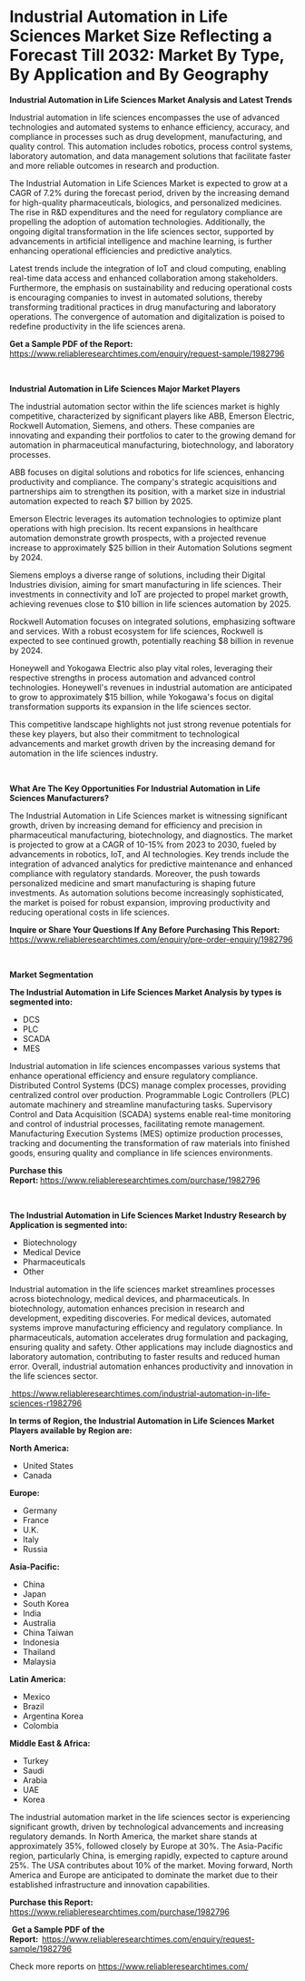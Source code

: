 <p><h1>Industrial Automation in Life Sciences Market Size Reflecting a Forecast Till 2032: Market By Type, By Application and By Geography</h1></p><p><strong>Industrial Automation in Life Sciences Market Analysis and Latest Trends</strong></p>
<p><p>Industrial automation in life sciences encompasses the use of advanced technologies and automated systems to enhance efficiency, accuracy, and compliance in processes such as drug development, manufacturing, and quality control. This automation includes robotics, process control systems, laboratory automation, and data management solutions that facilitate faster and more reliable outcomes in research and production.</p><p>The Industrial Automation in Life Sciences Market is expected to grow at a CAGR of 7.2% during the forecast period, driven by the increasing demand for high-quality pharmaceuticals, biologics, and personalized medicines. The rise in R&D expenditures and the need for regulatory compliance are propelling the adoption of automation technologies. Additionally, the ongoing digital transformation in the life sciences sector, supported by advancements in artificial intelligence and machine learning, is further enhancing operational efficiencies and predictive analytics.</p><p>Latest trends include the integration of IoT and cloud computing, enabling real-time data access and enhanced collaboration among stakeholders. Furthermore, the emphasis on sustainability and reducing operational costs is encouraging companies to invest in automated solutions, thereby transforming traditional practices in drug manufacturing and laboratory operations. The convergence of automation and digitalization is poised to redefine productivity in the life sciences arena.</p></p>
<p><strong>Get a Sample PDF of the Report:&nbsp;</strong> <a href="https://www.reliableresearchtimes.com/enquiry/request-sample/1982796?utm_campaign=2887&utm_medium=2&utm_source=Github&utm_content=ia&utm_term=02032025&utm_id=industrial-automation-in-life-sciences">https://www.reliableresearchtimes.com/enquiry/request-sample/1982796</a></p>
<p>&nbsp;</p>
<p><strong>Industrial Automation in Life Sciences Major Market Players</strong></p>
<p><p>The industrial automation sector within the life sciences market is highly competitive, characterized by significant players like ABB, Emerson Electric, Rockwell Automation, Siemens, and others. These companies are innovating and expanding their portfolios to cater to the growing demand for automation in pharmaceutical manufacturing, biotechnology, and laboratory processes.</p><p>ABB focuses on digital solutions and robotics for life sciences, enhancing productivity and compliance. The company's strategic acquisitions and partnerships aim to strengthen its position, with a market size in industrial automation expected to reach $7 billion by 2025.</p><p>Emerson Electric leverages its automation technologies to optimize plant operations with high precision. Its recent expansions in healthcare automation demonstrate growth prospects, with a projected revenue increase to approximately $25 billion in their Automation Solutions segment by 2024.</p><p>Siemens employs a diverse range of solutions, including their Digital Industries division, aiming for smart manufacturing in life sciences. Their investments in connectivity and IoT are projected to propel market growth, achieving revenues close to $10 billion in life sciences automation by 2025.</p><p>Rockwell Automation focuses on integrated solutions, emphasizing software and services. With a robust ecosystem for life sciences, Rockwell is expected to see continued growth, potentially reaching $8 billion in revenue by 2024.</p><p>Honeywell and Yokogawa Electric also play vital roles, leveraging their respective strengths in process automation and advanced control technologies. Honeywell's revenues in industrial automation are anticipated to grow to approximately $15 billion, while Yokogawa's focus on digital transformation supports its expansion in the life sciences sector.</p><p>This competitive landscape highlights not just strong revenue potentials for these key players, but also their commitment to technological advancements and market growth driven by the increasing demand for automation in the life sciences industry.</p></p>
<p>&nbsp;</p>
<p><strong>What Are The Key Opportunities For Industrial Automation in Life Sciences Manufacturers?</strong></p>
<p><p>The Industrial Automation in Life Sciences market is witnessing significant growth, driven by increasing demand for efficiency and precision in pharmaceutical manufacturing, biotechnology, and diagnostics. The market is projected to grow at a CAGR of 10-15% from 2023 to 2030, fueled by advancements in robotics, IoT, and AI technologies. Key trends include the integration of advanced analytics for predictive maintenance and enhanced compliance with regulatory standards. Moreover, the push towards personalized medicine and smart manufacturing is shaping future investments. As automation solutions become increasingly sophisticated, the market is poised for robust expansion, improving productivity and reducing operational costs in life sciences.</p></p>
<p><strong>Inquire or Share Your Questions If Any Before Purchasing This Report:</strong> <a href="https://www.reliableresearchtimes.com/enquiry/pre-order-enquiry/1982796?utm_campaign=2887&utm_medium=2&utm_source=Github&utm_content=ia&utm_term=02032025&utm_id=industrial-automation-in-life-sciences">https://www.reliableresearchtimes.com/enquiry/pre-order-enquiry/1982796</a></p>
<p>&nbsp;</p>
<p><strong>Market Segmentation</strong></p>
<p><strong>The Industrial Automation in Life Sciences Market Analysis by types is segmented into:</strong></p>
<p><ul><li>DCS</li><li>PLC</li><li>SCADA</li><li>MES</li></ul></p>
<p><p>Industrial automation in life sciences encompasses various systems that enhance operational efficiency and ensure regulatory compliance. Distributed Control Systems (DCS) manage complex processes, providing centralized control over production. Programmable Logic Controllers (PLC) automate machinery and streamline manufacturing tasks. Supervisory Control and Data Acquisition (SCADA) systems enable real-time monitoring and control of industrial processes, facilitating remote management. Manufacturing Execution Systems (MES) optimize production processes, tracking and documenting the transformation of raw materials into finished goods, ensuring quality and compliance in life sciences environments.</p></p>
<p><strong>Purchase this Report:&nbsp;</strong><a href="https://www.reliableresearchtimes.com/purchase/1982796?utm_campaign=2887&utm_medium=2&utm_source=Github&utm_content=ia&utm_term=02032025&utm_id=industrial-automation-in-life-sciences">https://www.reliableresearchtimes.com/purchase/1982796</a></p>
<p>&nbsp;</p>
<p><strong>The Industrial Automation in Life Sciences Market Industry Research by Application is segmented into:</strong></p>
<p><ul><li>Biotechnology</li><li>Medical Device</li><li>Pharmaceuticals</li><li>Other</li></ul></p>
<p><p>Industrial automation in the life sciences market streamlines processes across biotechnology, medical devices, and pharmaceuticals. In biotechnology, automation enhances precision in research and development, expediting discoveries. For medical devices, automated systems improve manufacturing efficiency and regulatory compliance. In pharmaceuticals, automation accelerates drug formulation and packaging, ensuring quality and safety. Other applications may include diagnostics and laboratory automation, contributing to faster results and reduced human error. Overall, industrial automation enhances productivity and innovation in the life sciences sector.</p></p>
<p><a href="https://www.reliableresearchtimes.com/industrial-automation-in-life-sciences-r1982796?utm_campaign=2887&utm_medium=2&utm_source=Github&utm_content=ia&utm_term=02032025&utm_id=industrial-automation-in-life-sciences">&nbsp;https://www.reliableresearchtimes.com/industrial-automation-in-life-sciences-r1982796</a></p>
<p><strong>In terms of Region, the Industrial Automation in Life Sciences Market Players available by Region are:</strong></p>
<p>
    <p> <strong> North America: </strong>
        <ul>
            <li>United States</li>
            <li>Canada</li>
        </ul>
        </p> 
    <p> <strong> Europe: </strong>
        <ul>
            <li>Germany</li>
            <li>France</li>
            <li>U.K.</li>
            <li>Italy</li>
            <li>Russia</li>
        </ul>
        </p> 
    <p> <strong> Asia-Pacific: </strong>
        <ul>
            <li>China</li>
            <li>Japan</li>
            <li>South Korea</li>
            <li>India</li>
            <li>Australia</li>
            <li>China Taiwan</li>
            <li>Indonesia</li>
            <li>Thailand</li>
            <li>Malaysia</li>
        </ul>
        </p> 
    <p> <strong> Latin America: </strong>
        <ul>
            <li>Mexico</li>
            <li>Brazil</li>
            <li>Argentina Korea</li>
            <li>Colombia</li>
        </ul>
        </p> 
    <p> <strong> Middle East & Africa: </strong>
        <ul>
            <li>Turkey</li>
            <li>Saudi</li>
            <li>Arabia</li>
            <li>UAE</li>
            <li>Korea</li>
        </ul>
    </p>
    </p>
<p><p>The industrial automation market in the life sciences sector is experiencing significant growth, driven by technological advancements and increasing regulatory demands. In North America, the market share stands at approximately 35%, followed closely by Europe at 30%. The Asia-Pacific region, particularly China, is emerging rapidly, expected to capture around 25%. The USA contributes about 10% of the market. Moving forward, North America and Europe are anticipated to dominate the market due to their established infrastructure and innovation capabilities.</p></p>
<p><strong>Purchase this Report: </strong><a href="https://www.reliableresearchtimes.com/purchase/1982796?utm_campaign=2887&utm_medium=2&utm_source=Github&utm_content=ia&utm_term=02032025&utm_id=industrial-automation-in-life-sciences">https://www.reliableresearchtimes.com/purchase/1982796</a></p>
<p>&nbsp;<strong>Get a Sample PDF of the Report:&nbsp;&nbsp;</strong><a href="https://www.reliableresearchtimes.com/enquiry/request-sample/1982796?utm_campaign=2887&utm_medium=2&utm_source=Github&utm_content=ia&utm_term=02032025&utm_id=industrial-automation-in-life-sciences">https://www.reliableresearchtimes.com/enquiry/request-sample/1982796</a></p>
<p><strong></strong></p>
<p>Check more reports on <a href="https://www.reliableresearchtimes.com/?utm_campaign=2887&utm_medium=2&utm_source=Github&utm_content=ia&utm_term=02032025&utm_id=industrial-automation-in-life-sciences">https://www.reliableresearchtimes.com/</a></p>